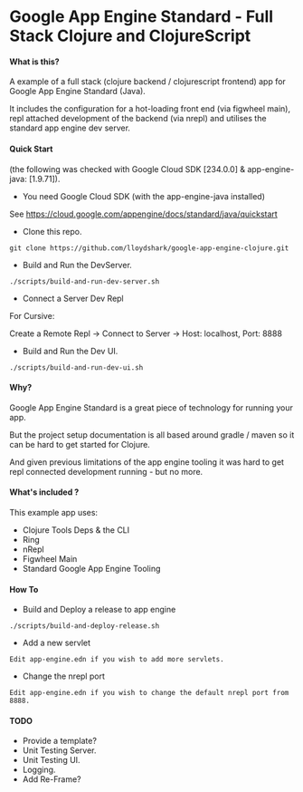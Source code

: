 # Google App Engine Standard - Full Stack Clojure and ClojureScript

#### What is this?

A example of a full stack (clojure backend / clojurescript frontend) app for Google App Engine Standard (Java).

It includes the configuration for a hot-loading front end (via figwheel main), repl attached development of the backend
(via nrepl) and utilises the standard app engine dev server.

#### Quick Start

(the following was checked with Google Cloud SDK [234.0.0] & app-engine-java: [1.9.71]).

- You need Google Cloud SDK (with the app-engine-java installed)

See https://cloud.google.com/appengine/docs/standard/java/quickstart

- Clone this repo.

```git clone https://github.com/lloydshark/google-app-engine-clojure.git```

- Build and Run the DevServer.

```./scripts/build-and-run-dev-server.sh```

- Connect a Server Dev Repl

For Cursive:

Create a Remote Repl -> Connect to Server -> Host: localhost, Port: 8888

- Build and Run the Dev UI.

```./scripts/build-and-run-dev-ui.sh```

#### Why?

Google App Engine Standard is a great piece of technology for running your app.

But the project setup documentation is all based around gradle / maven so it can be hard to get started for Clojure.

And given previous limitations of the app engine tooling it was hard to get repl connected development running - but no more.

#### What's included ?

This example app uses:

- Clojure Tools Deps & the CLI
- Ring
- nRepl
- Figwheel Main
- Standard Google App Engine Tooling

#### How To

- Build and Deploy a release to app engine

```./scripts/build-and-deploy-release.sh```

- Add a new servlet

```Edit app-engine.edn if you wish to add more servlets.```

- Change the nrepl port

```Edit app-engine.edn if you wish to change the default nrepl port from 8888.```

#### TODO

- Provide a template?
- Unit Testing Server.
- Unit Testing UI.
- Logging.
- Add Re-Frame?
